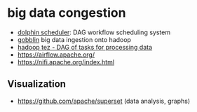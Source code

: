 # big data congestion

* [dolphin scheduler](https://github.com/apache/incubator-dolphinscheduler): DAG workflow scheduling system
* [gobblin](https://github.com/apache/incubator-gobblin) big data ingestion onto hadoop
* [hadoop tez - DAG of tasks for processing data](https://tez.apache.org/)
* https://airflow.apache.org/
* https://nifi.apache.org/index.html

## Visualization

* https://github.com/apache/superset (data analysis, graphs)
